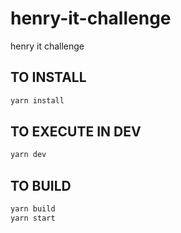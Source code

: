 # henry-it-challenge

henry it challenge

## TO INSTALL

```bash
yarn install
```

## TO EXECUTE IN DEV

```bash
yarn dev
```

## TO BUILD

```bash
yarn build
yarn start
```
